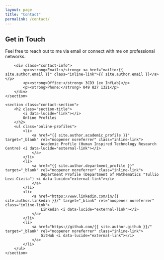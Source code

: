 ```yaml
---
layout: page
title: "Contact"
permalink: /contact/
---
```


<div class="contact-content">
    <section class="contact-section">
        <h2 class="section-title">
            <i data-lucide="mail"></i>
            Get in Touch
        </h2>
        <p>Feel free to reach out to me via email or connect with me on professional networks.</p>
        
        <div class="contact-info">
            <p><strong>Email:</strong> <a href="mailto:{{ site.author.email }}" class="inline-link">{{ site.author.email }}</a></p>
            <p><strong>Office:</strong> 3CD3 (ex InfLab)</p>
            <p><strong>Phone:</strong> 049 827 1321</p>
        </div>
    </section>

    <section class="contact-section">
        <h2 class="section-title">
            <i data-lucide="link"></i>
            Online Profiles
        </h2>
        <ul class="online-profiles">
            <li>
                <a href="{{ site.author.academic_profile }}" target="_blank" rel="noopener noreferrer" class="inline-link">
                    Academic Profile (Human Inspired Technology Research Centre) <i data-lucide="external-link"></i>
                </a>
            </li>
            <li>
                <a href="{{ site.author.department_profile }}" target="_blank" rel="noopener noreferrer" class="inline-link">
                    Department Profile (Department of Mathematics "Tullio Levi-Civita") <i data-lucide="external-link"></i>
                </a>
            </li>
            <li>
                <a href="https://www.linkedin.com/in/{{ site.author.linkedin }}/" target="_blank" rel="noopener noreferrer" class="inline-link">
                    LinkedIn <i data-lucide="external-link"></i>
                </a>
            </li>
            <li>
                <a href="https://github.com/{{ site.author.github }}/" target="_blank" rel="noopener noreferrer" class="inline-link">
                    GitHub <i data-lucide="external-link"></i>
                </a>
            </li>
        </ul>
    </section>
</div>

<script>
    document.addEventListener("DOMContentLoaded", function() {
        lucide.createIcons();
    });
</script>


